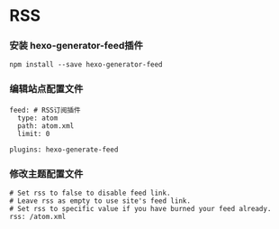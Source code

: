 # RSS
### 安装 hexo-generator-feed插件
```sbtshell
npm install --save hexo-generator-feed
```
### 编辑站点配置文件
```text
feed: # RSS订阅插件
  type: atom
  path: atom.xml
  limit: 0

plugins: hexo-generate-feed
```
### 修改主题配置文件
```text
# Set rss to false to disable feed link.
# Leave rss as empty to use site's feed link.
# Set rss to specific value if you have burned your feed already.
rss: /atom.xml
```